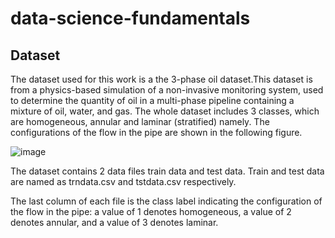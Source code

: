 # data-science-fundamentals

## Dataset
The dataset used for this work is a the 3-phase oil dataset.This dataset is from a physics-based simulation of a non-invasive monitoring system, used to determine the quantity of oil in a multi-phase pipeline containing a mixture of oil, water, and gas. The whole dataset includes 3 classes, which are homogeneous, annular and laminar (stratified) namely. The configurations of the flow in the pipe are shown in the following figure.

![image](https://user-images.githubusercontent.com/102625347/216758823-1720be50-0a6b-4eab-aa0a-b4b405498848.png)

The dataset contains 2 data files train data and test data. Train and test data are named as trndata.csv and tstdata.csv respectively.

The last column of each file is the class label indicating the configuration of the flow in the pipe:
a value of 1 denotes homogeneous, a value of 2 denotes annular, and a value of 3 denotes laminar.

